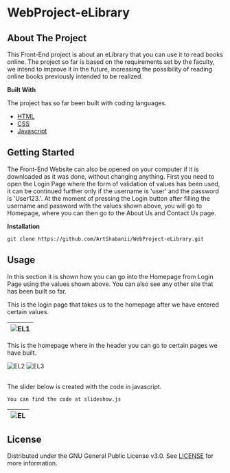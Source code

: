 # WebProject-eLibrary

## About The Project

This Front-End project is about an eLibrary that you can use it to read books online. The project so far is based on the requirements set by the faculty, we intend to improve it in the future, increasing the possibility of reading online books previously intended to be realized.

**Built With**

The project has so far been built with coding languages.
- [HTML](https://developer.mozilla.org/en-US/docs/Web/HTML)
- [CSS](https://www.w3.org/Style/CSS/Overview.en.html)
- [Javascript](https://www.javascript.com/)

## Getting Started

The Front-End Website can also be opened on your computer if it is downloaded as it was done, without changing anything. First you need to open the Login Page where the form of validation of values has been used, it can be continued further only if the username is 'user' and the password is 'User123.'. At the moment of pressing the Login button after filling the username and password with the values shown above, you will go to Homepage, where you can then go to the About Us and Contact Us page.

**Installation**

```
git clone https://github.com/ArtShabanii/WebProject-eLibrary.git
```

## Usage 

In this section it is shown how you can go into the Homepage from Login Page using the values shown above. You can also see any other site that has been built so far.


This is the login page that takes us to the homepage after we have entered certain values.

| ![EL1](https://user-images.githubusercontent.com/63053593/82743741-cdeccb80-9d6f-11ea-84d3-2375a4ae3c6c.gif) |
| :--: |


This is the homepage where in the header you can go to certain pages we have built.

![EL2](https://user-images.githubusercontent.com/63053593/82743812-9cc0cb00-9d70-11ea-806a-96f47466236d.gif)           ![EL3](https://user-images.githubusercontent.com/63053593/82743856-5a4bbe00-9d71-11ea-9449-3fa52f539b93.gif)



</br>
  The slider below is created with the code in javascript.
</br>

```
You can find the code at slideshow.js
```


| ![EL](https://user-images.githubusercontent.com/63053593/82743033-7cd7da00-9d65-11ea-85ff-642603816d0b.gif) |
| :--: | 

## License

Distributed under the GNU General Public License v3.0. See [LICENSE](LICENSE.md) for more information.
